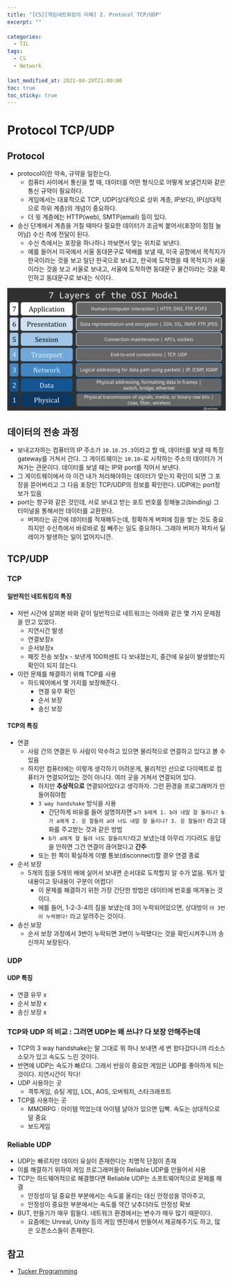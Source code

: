 ```yaml
---
title: "[CS][게임네트워킹의 이해] 2. Protocol TCP/UDP"
excerpt: ""

categories:
  - TIL
tags:
  - CS
  - Network
 
last_modified_at: 2021-04-29T21:00:00
toc: true
toc_sticky: true
---
```


# Protocol TCP/UDP

## Protocol

- protocol이란 약속, 규약을 일컫는다.
  - 컴퓨터 사이에서 통신을 할 때, 데이터를 어떤 형식으로 어떻게 보낼건지와 같은 통신 규약이 필요하다.
  - 게임에서는 대표적으로 TCP, UDP(상대적으로 상위 계층,  IP보다), IP(상대적으로 하위 계층)의 개념이 중요하다.
  - 더 윗 계층에는 HTTP(web), SMTP(email) 등이 있다.
- 송신 단계에서 계층을 거칠 때마다 필요한 데이터가 조금씩 붙어서(포장이 점점 늘어남) 수신 측에 전달이 된다.
  - 수신 측에서는 포장을 하나하나 까보면서 맞는 위치로 보낸다.
  - 예를 들어서 미국에서 서울 동대문구로 택배를 보낼 때, 미국 공항에서 목적지가 한국이라는 것을 보고 일단 한국으로 보내고, 한국에 도착했을 때 목적지가 서울이라는 것을 보고 서울로 보내고, 서울에 도착하면 동대문구 물건이라는 것을 확인하고 동대문구로 보내는 식이다.

![The OSI Model: Understanding the 7-layer Network Model](/assets/post_images/2021-04-29-protocol.assets/OSImodel.png)



## 데이터의 전송 과정

- 보내고자하는 컴퓨터의 IP 주소가 `10.10.25.3`이라고 할 때, 데이터를 보낼 때 특정 gateway를 거쳐서 간다. 그 게이트웨이는 `10.10~`로 시작하는 주소의 데이터가 거쳐가는 관문이다. 데이터를 보낼 때는 IP와 port를 적어서 보낸다.
- 그 게이트웨이에서 아 이건 내가 처리해야하는 데이터가 맞는지 확인이 되면 그 포장을 뜯어버리고 그 다음 포장인 TCP/UDP의 정보를 확인한다. UDP에는 port정보가 있음
- port는 항구와 같은 것인데, 서로 보내고 받는 포트 번호를 정해놓고(binding) 그 터미널을 통해서만 데이터를 교환한다.
  - 버퍼라는 공간에 데이터를 적재해두는데, 정확하게 버퍼에 짐을 쌓는 것도 중요하지만 수신측에서 바로바로 짐 빼주는 일도 중요하다. 그래야 버퍼가 꽉차서 딜레이가 발생하는 일이 없어지니깐.



## TCP/UDP

### TCP

#### 일반적인 네트워킹의 특징

- 저번 시간에 살펴본 바와 같이 일반적으로 네트워크는 아래와 같은 몇 가지 문제점을 안고 있었다.
  - 지연시간 발생
  - 연결보장x
  - 순서보장x
  - 패킷 전송 보장x - 보낸게 100퍼센트 다 보내졌는지, 중간에 유실이 발생했는지 확인이 되지 않는다.
- 이런 문제를 해결하기 위해 TCP를 사용
  - 하드웨어에서 몇 가지를 보장해준다.
    - 연결 유무 확인
    - 순서 보장
    - 송신 보장

#### TCP의 특징

- 연결
  - 사람 간의 연결은 두 사람이 악수하고 있으면 물리적으로 연결하고 있다고 볼 수 있음
  - 하지만 컴퓨터에는 이렇게 생각하기 어려운게, 물리적인 선으로 다이렉트로 컴퓨터가 연결되어있는 것이 아니다. 여러 곳을 거쳐서 연결되어 있다. 
    - 하지만 **추상적으로** 연결되어있다고 생각하자. 그런 환경을 프로그래머가 만들어줘야함
    - `3 way handshake` 방식을 사용
      - 간단하게 비유를 들어 설명하자면 `a가 b에게 1. b야 내말 잘 들리니? b가 a에게 2. 응 잘들려 a야 너도 내말 잘 들리니? 3. 응 잘들려!` 라고 대화를 주고받는 것과 같은 방법
      - `b가 a에게 잘 들려 너도 잘들리지?`라고 보냈는데 아무리 기다려도 응답을 안하면 그건 연결이 끊어졌다고 **간주**
    - 또는 한 쪽이 확실하게 이별 통보(disconnect)할 경우 연결 종료
- 순서 보장
  - 5개의 짐을 5개의 배에 실어서 보내면 순서대로 도착할지 알 수가 없음. 뭐가 앞내용이고 뒷내용이 구분이 어렵다!
    - 이 문제를 해결하기 위한 가장 간단한 방법은 데이터에 번호를 매겨놓는 것이다.
    - 에를 들어, 1-2-3-4의 짐을 보냈는데 3이 누락되어있으면, 상대방이 `야 3번이 누락됐다!` 라고 알려주는 것이다.
- 송신 보장
  - 순서 보장 과정에서 3번이 누락되면 3번이 누락됐다는 것을 확인시켜주니까 송신까지 보장된다.

### UDP

#### UDP 특징

- 연결 유무 x
- 순서 보장 x
- 송신 보장 x



### TCP와 UDP 의 비교 : 그러면 UDP는 왜 쓰냐? 다 보장 안해주는데

- TCP의 3 way handshake는 말 그대로 뭐 하나 보내면 세 번 왔다갔다니까 리소스 소모가 있고 속도도 느린 것이다.
- 반면에 UDP는 속도가 빠르다. 그래서 반응이 중요한 게임은 UDP를 좋아하게 되는 것이다. 지연시간이 작다! 
- UDP 사용하는 곳
  - 격투게임, 슈팅 게임, LOL, AOS, 오버워치, 스타크래프트
- TCP를 사용하는 곳
  - MMORPG : 아이템 먹었는데 아이템 날아가 있으면 딥빡. 속도는 상대적으로 덜 중요
  - 보드게임



### Reliable UDP

- UDP는 빠르지만 데이터 유실이 존재한다는 치명적 단점이 존재
- 이를 해결하기 위하여 게임 프로그래머들이 Reliable UDP를 만들어서 사용
- TCP는 하드웨어적으로 해결했다면 Reliable UDP는 소프트웨어적으로 문제를 해결
  - 안정성이 덜 중요한 부분에서는 속도를 올리는 대신 안정성을 깎아주고,
  - 안정성이 중요한 부분에서는 속도를 약간 낮추더라도 안정성 확보
- BUT, 만들기가 매우 힘들다. 네트워크 환경에서는 변수가 매우 많기 때문이다.
  - 요즘에는 Unreal, Unity 등의 게임 엔진에서 만들어서 제공해주기도 하고, 많은 오픈소스들이 존재한다.






## 참고 

- [Tucker Programming](https://www.youtube.com/channel/UCZp_ftx6UB_32VfVmlS3o_A)

